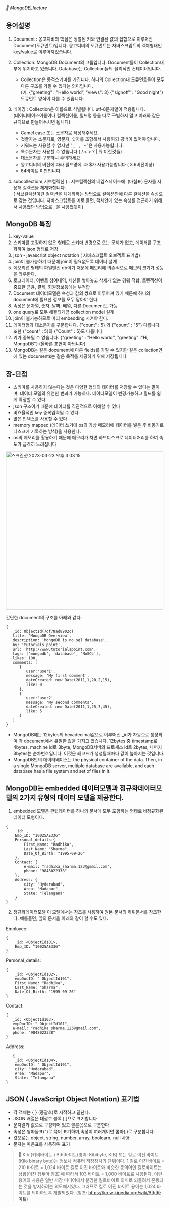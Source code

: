 ###### :cactus:  MongoDB_lecture


## 용어설명
1. Document : 몽고디비의 핵심은 정렬된 키와 연결된 값의 집합으로 이루어진 Document(도큐먼트)입니다. 몽고디비의 도큐먼트는 자바스크립트의 객체형태인 key/value로 이루어져있습니다.
2. Collection:  MongoDB Document의 그룹입니다. Document들이 Collection내부에 위치하고 있습니다. Database는 Collection들의 물리적인 컨테이너입니다. 
   - Collection은 동적스키마를 가집니다. 하나의 Collection내 도큐먼트들이 모두 다른 구조를 가질 수 있다는 의미입니다.  
     (예, {"greeting" : "Hello world", "views": 3} {"signoff" : "Good night"} 도큐먼트 양식이 다를 수 있습니다. 
3. 네이밍 : Collection은 이름으로 식별됩니다. utf-8문자열이 적용됩니다.    
   (데이터베이스이름이나 컬렉션이름, 필드명 등을 따로 구별하지 말고 아래와 같은 규칙으로 만들어주시면 됩니다)
	- Camel case 또는 소문자로 작성해주세요. 
	- 첫글자는 소문자로, 영문자, 숫자를 조합해서 사용하되 공백이 없어야 합니다.
	- 키워드는 사용할 수 없지만 '  _ ' , ' - '은 사용가능합니다.
	- 특수문자는 사용할 수 없습니다 ( /\.< > ? | 뭐 이런것들)
	- 대소문자를 구분하니 주의하세요
	- 몽고디비의 버전에 따라 필드명에 .과 $가 사용가능합니다 ( 3.6버전이상)
	- 64바이트 미만입니다

4. subcollection( 서브컬렉션 ) : 서브컬렉션의 네임스페이스에 .(마침표) 문자를 사용해 컬렉션을 체계화합니다.  
  ( 서브컬렉션이란 컬렉션을 체계화하는 방법으로 컬렉션안에 다른 컬렉션을 속성으로 갖는 것입니다. 자바스크립트를 예로 들면, 객체안에 있는 속성를 접근하기 위해서 사용했던 방법으로 . 을 사용했듯이)

 
## MongoDB 특징
1. key-value
2. 스키마를 고정하지 않은 형테로 스키마 변경으로 오는 문제가 없고, 데이터를 구조화하여 json 형태로 저장
3. json - javascript object notation ( 자바스크립트 오브젝트 표기법)
4. join이 불가능하기 때문에 join이 필요없도록 데이터 설계
5. 메모리맵 형태의 파일엔진 db이기 때문에 메모리에 의존적으로 메모리 크기가 성능을 좌우한다.
6. 로그데이터, 이벤트 참여내역, 세션들 쌓아놓고 삭제가 없는 경웨 적합, 트랜잭션이 중요한 금융, 결제, 회원정보등에는 부적합
7. Document 데이터모델은 속성과 값의 쌍으로 이루어져 있기 때문에 하나의 document에 필요한 정보를 모두 담아야 한다. 
8. 속성은 문자열, 숫자, 날짜, 배열, 다른 Document도 가능
9. one query로 모두 해결되게끔 collection model 설계
10. join이 불가능하므로 미리 embedding 시켜야 한다.   
11. 데이터형과 대소문자를 구분합니다. {"count" : 5} 와 {"count" : "5"} 다릅니다. 또한 {"count" : 5}와 {"Count" : 5}도 다릅니다
12. 키가 중복될 수 없습니다. {"greeting" : "Hello world", "greeting" :"Hi, MongoDB"} (올바른 표현이 아닙니다)
13. MongoDB는 같은 document에 다른 fields를 가질 수 있지만 같은 collection안에 있는 documents는 같은 목적를 제공하기 위해 저장됩니다

## 장-단점
- 스키마를 사용하지 않는다는 것은 다양한 형태의 데이터를 저장할 수 있다는 말이며, 데이터 모델의 유연한 변과가 가능하다. 데이터모델이 변경가능하고 필드를 쉽게 확장할 수 있다.
- json 구조이기 때문에 데이터를 직관적으로 이해할 수 있다
- 비효율적인 key 중복입력될 수 있다.
- 많은 인덱스를 사용할 수 있다
- memory  mapped (데이터 쓰기에 os의 가상 메모리에 데이터를 넣은 후 비동기로 디스크에 기록하는 방식)을 사용한다.
- os의 메모리를 활용하기 때문에 메모리가 차면 하드디스크로 데이터처리를 하여 속도가 급격히 느려집니다




<img width="500" alt="스크린샷 2023-03-23 오후 3 03 15" src="https://user-images.githubusercontent.com/48478079/227118618-f2e757fc-383c-4803-9361-cb59d96358e6.png">      

간단한 document의 구조를 아래와 같다.  
``` 
{
   _id: ObjectId(7df78ad8902c)
   title: 'MongoDB Overview', 
   description: 'MongoDB is no sql database',
   by: 'tutorials point',
   url: 'http://www.tutorialspoint.com',
   tags: ['mongodb', 'database', 'NoSQL'],
   likes: 100, 
   comments: [	
      {
         user:'user1',
         message: 'My first comment',
         dateCreated: new Date(2011,1,20,2,15),
         like: 0 
      },
      {
         user:'user2',
         message: 'My second comments',
         dateCreated: new Date(2011,1,25,7,45),
         like: 5
      }
   ]
}

```  
- MongoDB에는 12bytes의 hexadecimal값으로 이루어진 _id가 자동으로 생성되며 각 document에서 유일한 값을 가지고 있습니다.
12bytes 중 timestamp로4bytes, machine id로 3byte, MongoDB서버의 프로세스 id로 2bytes, 나머지 3bytes는 순차번호입니다. 이것은 레코드가 생성될때마다 값이 높아지는 것입니다.  
- MongoDB안의 데이터베이스는 the physical container of the data. Then, in a single MongoDB server, multiple database are available, and each database has a file system and set of files in it. 


## MongoDB는 embedded 데이터모델과 정규화데이터모델의 2가지 유형의 데이터 모델을 제공한다. 
1. embedded 모델은 관련데이터를 하나의 문서에 모두 포함하는 형태로 비정규화된 데이터 모형이다.
``` 
{
	_id: ,
	Emp_ID: "10025AE336"
	Personal_details:{
		First_Name: "Radhika",
		Last_Name: "Sharma",
		Date_Of_Birth: "1995-09-26"
	},
	Contact: {
		e-mail: "radhika_sharma.123@gmail.com",
		phone: "9848022338"
	},
	Address: {
		city: "Hyderabad",
		Area: "Madapur",
		State: "Telangana"
	}
}
```

2. 정규화데이터모델
이 모델에서는 참조를 사용하여 원본 문서의 하위문서를 참조한다. 예를들면, 앞의 문서을 아래와 같이 할 수도 있다. 
 
Employee:

```
{
	_id: <ObjectId101>,
	Emp_ID: "10025AE336"
}
```   

Personal_details:    
```
{
	_id: <ObjectId102>,
	empDocID: " ObjectId101",
	First_Name: "Radhika",
	Last_Name: "Sharma",
	Date_Of_Birth: "1995-09-26"
}
```    
Contact:   
 ``` 
 {
	_id: <ObjectId103>,
	empDocID: " ObjectId101",
	e-mail: "radhika_sharma.123@gmail.com",
	phone: "9848022338"
}
```   

Address:      
```   
   {
	_id: <ObjectId104>,
	empDocID: " ObjectId101",
	city: "Hyderabad",
	Area: "Madapur",
	State: "Telangana"
}
``` 

## JSON ( JavaScript Object Notation) 표기법
- 각 객체는 {  } (중괄호)로 시작하고 끝난다.
- JSON 배열은 대괄호 블록 [  ]으로 표기합니다
- 문자열과 값으로 구성되어 있고 콜론(:)으로 구분한다
- 속성은 쌍따옴표(")로 묶어 표기하며,속성이 여러개이면 콤마(,)로 구분합니다.
- 값으로는 object, string, number, array, boolearn, null 사용
- 문자는 따옴표를 사용하여 표기


> :pencil: Kib (키비바이트 )
키비바이트(영어: Kibibyte, KiB) 또는 킬로 이진 바이트(Kilo binary byte)는 정보나 컴퓨터 저장장치의 단위이다.
1 킬로 이진 바이트 = 210 바이트 = 1,024 바이트
킬로 이진 바이트와 비슷한 동의어인 킬로바이트는 상황(이진 접두어 참조)에 따라서 103 바이트 = 1,000 바이트로 사용된다.
이런 용어의 사용은 일반 저장 미디어에서 분명한 킬로바이트 의미로 되돌려서 혼동되는 것을 방지하려는 의도에서였다. 그러므로 킬로 이진 바이트 용어는 1,024 바이트를 의미하도록 개발되었다. (참조: https://ko.wikipedia.org/wiki/키비바이트)


